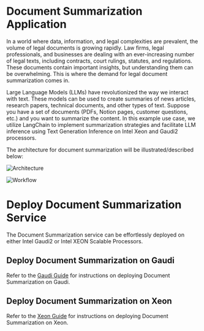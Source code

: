 # Document Summarization Application

In a world where data, information, and legal complexities are prevalent, the volume of legal documents is growing rapidly. Law firms, legal professionals, and businesses are dealing with an ever-increasing number of legal texts, including contracts, court rulings, statutes, and regulations. These documents contain important insights, but understanding them can be overwhelming. This is where the demand for legal document summarization comes in.

Large Language Models (LLMs) have revolutionized the way we interact with text. These models can be used to create summaries of news articles, research papers, technical documents, and other types of text. Suppose you have a set of documents (PDFs, Notion pages, customer questions, etc.) and you want to summarize the content. In this example use case, we utilize LangChain to implement summarization strategies and facilitate LLM inference using Text Generation Inference on Intel Xeon and Gaudi2 processors.

The architecture for document summarization will be illustrated/described below:

![Architecture](https://i.imgur.com/XT0YUhu.png)

![Workflow](https://i.imgur.com/m9Ac9wy.png)

# Deploy Document Summarization Service

The Document Summarization service can be effortlessly deployed on either Intel Gaudi2 or Intel XEON Scalable Processors.

## Deploy Document Summarization on Gaudi

Refer to the [Gaudi Guide](./docker-composer/gaudi/README.md) for instructions on deploying Document Summarization on Gaudi.

## Deploy Document Summarization on Xeon

Refer to the [Xeon Guide](./docker-composer/xeon/README.md) for instructions on deploying Document Summarization on Xeon.
